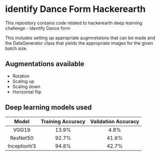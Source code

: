 # identify Dance Form Hackerearth
This repository contains code related to hackerearth deep learning challenge - Identify Dance form 

This includes setting up appropriate augmnetaions that can be made and the DataGenerator class that yields the appropriate images for the given batch size.

## Augmentations available
- Rotation 
- Scaling up 
- Scaling down 
- Horizontal flip 

## Deep learning models used
| Model | Training Accuracy | Validation Accuracy |
| :---: | :---: | :---: |
| VGG19  | 13.9%  | 4.8% |
| ResNet50  | 92.7%  | 41.6% |
| InceptionV3  | 94.8%  | 42.7% |